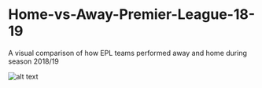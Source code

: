 # Home-vs-Away-Premier-League-18-19
A visual comparison of how EPL teams performed away and home during season 2018/19

![alt text](https://github.com/ghaikanav/Home-vs-Away-Premier-League-18-19/blob/master/sort_prem.png?raw=true)
